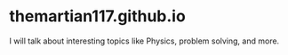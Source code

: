 # themartian117.github.io
I will talk about interesting topics like Physics, problem solving, and more.
